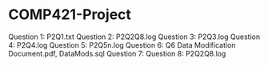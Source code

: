 # COMP421-Project
Question 1: P2Q1.txt
Question 2: P2Q2Q8.log
Question 3: P2Q3.log
Question 4: P2Q4.log
Question 5: P2Q5n.log
Question 6: Q6 Data Modification Document.pdf, DataMods.sql
Question 7: 
Question 8: P2Q2Q8.log

